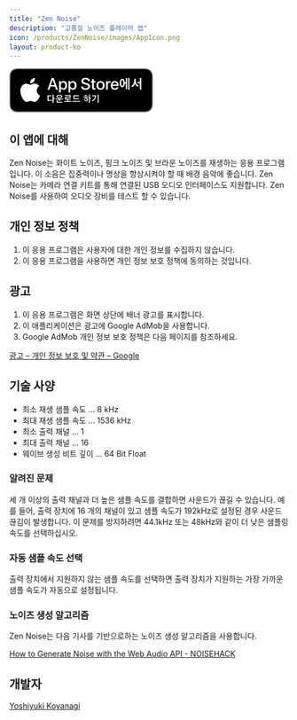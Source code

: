 ```yaml
---
title: "Zen Noise"
description: "고품질 노이즈 플레이어 앱"
icon: /products/ZenNoise/images/AppIcon.png
layout: product-ko
---
```


[![Download on the AppStore](/images/AppStoreKR.svg)](https://apps.apple.com/kr/app/zen-noise/id1566647727)

## 이 앱에 대해

Zen Noise는 화이트 노이즈, 핑크 노이즈 및 브라운 노이즈를 재생하는 응용 프로그램입니다. 이 소음은 집중력이나 명상을 향상시켜야 할 때 배경 음악에 좋습니다. Zen Noise는 카메라 연결 키트를 통해 연결된 USB 오디오 인터페이스도 지원합니다. Zen Noise를 사용하여 오디오 장비를 테스트 할 수 있습니다.

## 개인 정보 정책

1. 이 응용 프로그램은 사용자에 대한 개인 정보를 수집하지 않습니다.
2. 이 응용 프로그램을 사용하면 개인 정보 보호 정책에 동의하는 것입니다.

## 광고

1. 이 응용 프로그램은 화면 상단에 배너 광고를 표시합니다.
2. 이 애플리케이션은 광고에 Google AdMob을 사용합니다.
3. Google AdMob 개인 정보 보호 정책은 다음 페이지를 참조하세요.

[광고 – 개인 정보 보호 및 약관 – Google](https://policies.google.com/technologies/ads?hl=ko)

## 기술 사양

- 최소 재생 샘플 속도 ... 8 kHz
- 최대 재생 샘플 속도 ... 1536 kHz
- 최소 출력 채널 ... 1
- 최대 출력 채널 ... 16
- 웨이브 생성 비트 깊이 ... 64 Bit Float

### 알려진 문제

세 개 이상의 출력 채널과 더 높은 샘플 속도를 결합하면 사운드가 끊길 수 있습니다. 예를 들어, 출력 장치에 16 개의 채널이 있고 샘플 속도가 192kHz로 설정된 경우 사운드 끊김이 발생합니다. 이 문제를 방지하려면 44.1kHz 또는 48kHz와 같이 더 낮은 샘플링 속도를 선택하십시오.

### 자동 샘플 속도 선택

출력 장치에서 지원하지 않는 샘플 속도를 선택하면 출력 장치가 지원하는 가장 가까운 샘플 속도가 자동으로 설정됩니다.

### 노이즈 생성 알고리즘

Zen Noise는 다음 기사를 기반으로하는 노이즈 생성 알고리즘을 사용합니다.

[How to Generate Noise with the Web Audio API - NOISEHACK](https://noisehack.com/generate-noise-web-audio-api/)

## 개발자

[Yoshiyuki Koyanagi](https://moutend.github.io/)
